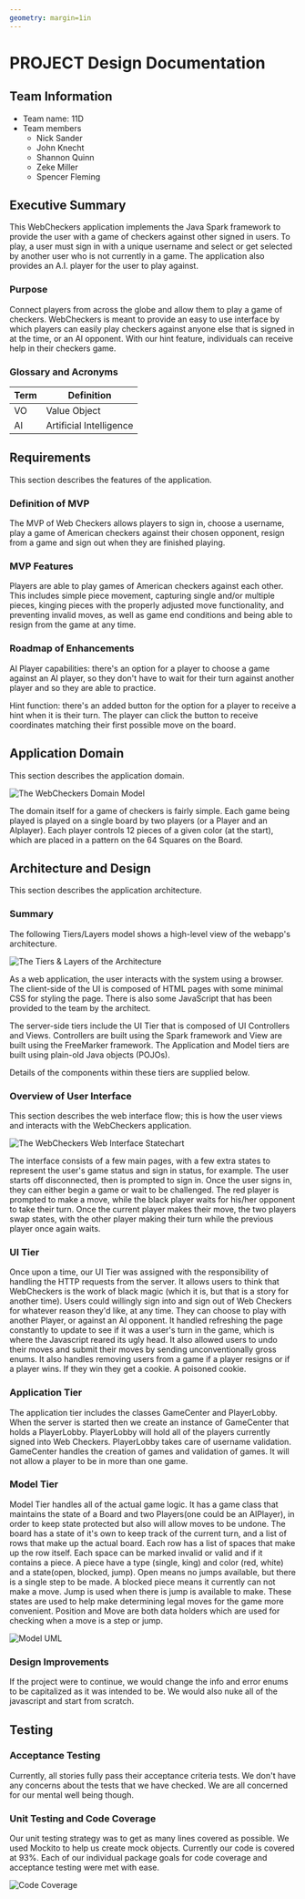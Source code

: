 ```yaml
---
geometry: margin=1in
---
```

# PROJECT Design Documentation

## Team Information
* Team name: 11D
* Team members
  * Nick Sander
  * John Knecht
  * Shannon Quinn
  * Zeke Miller
  * Spencer Fleming

## Executive Summary

This WebCheckers application implements the Java Spark framework to provide the user with a game of checkers against
 other signed in users. To play, a user must sign in with a unique username and select or get selected by another user 
 who is not currently in a game. The application also provides an A.I. player for the user to play against.

### Purpose
Connect players from across the globe and allow them to play a game of checkers.  WebCheckers is meant to provide an 
easy to use interface by which players can easily play checkers against anyone else that is signed in at the time, or
 an AI opponent. With our hint feature, individuals can receive help in their checkers game.

### Glossary and Acronyms

| Term | Definition |
|------|------------|
| VO | Value Object |
| AI | Artificial Intelligence |


## Requirements

This section describes the features of the application.

### Definition of MVP
   The MVP of Web Checkers allows players to sign in, choose a username, play a game of American
checkers against their chosen opponent, resign from a game and sign out when they are
finished playing.

### MVP Features
Players are able to play games of American checkers against each other. This includes simple piece movement, capturing
single and/or multiple pieces, kinging pieces with the properly adjusted move functionality, and preventing invalid moves,
as well as game end conditions and being able to resign from the game at any time.

### Roadmap of Enhancements
AI Player capabilities: there's an option for a player to choose a game against an AI player, so they don't have to 
wait for their turn against another player and so they are able to practice.

Hint function: there's an added button for the option for a player to receive a hint when it is their turn. The player 
can click the button to receive coordinates matching their first possible move on the board.

## Application Domain

This section describes the application domain.

![The WebCheckers Domain Model](domain-model.png)

The domain itself for a game of checkers is fairly simple.  Each game being played is played on a single board by two 
players (or a Player and an AIplayer).  Each player controls 12 pieces of a given color (at the start), which are placed
 in a pattern on the 64 Squares on the Board.


## Architecture and Design

This section describes the application architecture.

### Summary

The following Tiers/Layers model shows a high-level view of the webapp's architecture.

![The Tiers & Layers of the Architecture](architecture-tiers-and-layers.png)

As a web application, the user interacts with the system using a
browser.  The client-side of the UI is composed of HTML pages with
some minimal CSS for styling the page.  There is also some JavaScript
that has been provided to the team by the architect.

The server-side tiers include the UI Tier that is composed of UI Controllers and Views.
Controllers are built using the Spark framework and View are built using the FreeMarker framework.  The Application and 
Model tiers are built using plain-old Java objects (POJOs).

Details of the components within these tiers are supplied below.


### Overview of User Interface

This section describes the web interface flow; this is how the user views and interacts
with the WebCheckers application.

![The WebCheckers Web Interface Statechart](web-interface-statechart.png)

The interface consists of a few main pages, with a few extra states to represent the user's game status and sign in
 status, for example.  The user starts off disconnected, then is prompted to sign in.  Once the user signs in, they can
  either begin a game or wait to be challenged.  The red player is prompted to make a move, while the black player 
  waits for his/her opponent to take their turn.  Once the current player makes their move, the two players swap states,
   with the other player making their turn while the previous player once again waits.


### UI Tier

Once upon a time, our UI Tier was assigned with the responsibility of handling the HTTP requests from the server. It 
allows users to think that WebCheckers is the work of black magic (which it is, but that is a story for another time). 
Users could willingly sign into and sign out of Web Checkers for whatever reason they'd like, at any time. They can 
choose to play with another Player, or against an AI opponent. It handled refreshing the page constantly to update to 
see if it was a user's turn in the game, which is where the Javascript reared its ugly head. It also allowed users to 
undo their moves and submit their moves by sending unconventionally gross enums. It also handles removing users from a 
game if a player resigns or if a player wins. If they win they get a cookie. A poisoned cookie. 


### Application Tier

The application tier includes the classes GameCenter and PlayerLobby.
When the server is started then we create an instance of GameCenter that holds a PlayerLobby.
PlayerLobby will hold all of the players currently signed into Web Checkers. PlayerLobby takes care of username 
validation. GameCenter handles the creation of games and validation of games. It will not allow a player to be in more 
than one game. 


### Model Tier

Model Tier handles all of the actual game logic. It has a game class that maintains the state of a Board and two
 Players(one could be an AIPlayer), in order to keep state protected but also will allow moves to be undone. The board 
 has a state of it's own to keep track of the current turn, and a list of rows that make up the actual board. Each row 
 has a list of spaces that make up the row itself. Each space can be marked invalid or valid and if it contains a piece.
  A piece have a type (single, king) and color (red, white) and a state(open, blocked, jump). Open means no jumps 
  available, but there is a single step to be made. A blocked piece means it currently can not make a move. Jump is used
   when there is jump is available to make. These states are used to help make determining legal moves for the game more
    convenient. Position and Move are both data holders which are used for checking when a move is a step or jump.

![Model UML](Model-UML.png)

### Design Improvements
If the project were to continue, we would change the info and error enums to be
capitalized as it was intended to be. We would also nuke all of the javascript 
and start from scratch. 

## Testing
### Acceptance Testing

Currently, all stories fully pass their acceptance criteria tests.
We don't have any concerns about the tests that we have checked. We are all concerned for our mental well being though.


### Unit Testing and Code Coverage
Our unit testing strategy was to get as many lines covered as possible. We used Mockito to help us create mock objects. 
Currently our code is covered at 93%. Each of our individual package goals for code coverage and acceptance testing were
 met with ease.

![Code Coverage](code-coverage.jpg)
